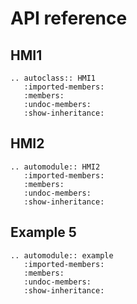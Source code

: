 # API reference

## HMI1

```{eval-rst}
.. autoclass:: HMI1
   :imported-members:
   :members:
   :undoc-members:
   :show-inheritance:
```

## HMI2

```{eval-rst}
.. automodule:: HMI2
   :imported-members:
   :members:
   :undoc-members:
   :show-inheritance:
```

## Example 5
```{eval-rst}
.. automodule:: example
   :imported-members:
   :members:
   :undoc-members:
   :show-inheritance:
```

